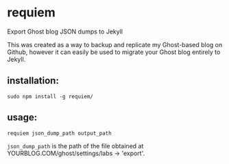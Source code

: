 # requiem
Export Ghost blog JSON dumps to Jekyll

This was created as a way to backup and replicate my Ghost-based blog on Github, however it can easily be used to migrate your Ghost blog entirely to Jekyll.

## installation:

`sudo npm install -g requiem/`

## usage:

`requiem json_dump_path output_path`

`json_dump_path` is the path of the file obtained at YOURBLOG.COM/ghost/settings/labs -> 'export'.
